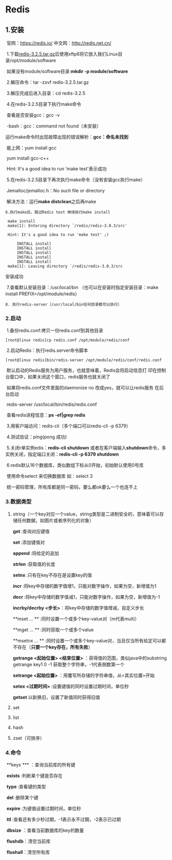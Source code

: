 # Redis

## 1.安装

​	官网：<https://redis.io/>  中文网：<http://redis.net.cn/>

​	1.下载[redis-3.2.5.tar.gz](https://codeload.github.com/antirez/redis/tar.gz/3.2.5)后使用xftp6将它放入我们Linux目录/opt/module/software

​		如果没有module/software目录:**mkdir -p module/software**

​	2.解压命令：tar -zxvf redis-3.2.5.tar.gz

​	3.解压完成后进入目录：cd redis-3.2.5

​	4.在redis-3.2.5目录下执行make命令

​		查看是否安装gcc：gcc -v

​			-bash：gcc：command not found（未安装）

​		运行make命令时出现故障出现的错误解析：**gcc：命名未找到**

​		能上网：yum install gcc

​     		 	yum install gcc-c++

​		Hint: It's a good idea to run 'make test'表示成功

​	5.在redis-3.2.5目录下再次执行make命令（没有安装gcc执行make）

​		Jemalloc/jemalloc.h：No such file or directory

​		解决方法：运行**make  distclean**之后再make

 	6.执行make后，跳过Redis test 继续执行make install

```shell
 make install
 make[1]: Entering directory `/redis/redis-3.0.3/src'
 
 Hint: It's a good idea to run 'make test' ;)
 
 ​    INSTALL install
 ​    INSTALL install
 ​    INSTALL install
 ​    INSTALL install
 ​    INSTALL install
 make[1]: Leaving directory `/redis/redis-3.0.3/src
```

安装成功

​	7.查看默认安装目录：/usr/local/bin  （也可以在安装时指定安装目录：make install PREFIX=/opt/module/redis）

 	8. 执行redis-server（/usr/local/bin任何目录都可以执行）

### 2.启动

​	1.备份redis.conf:拷贝一份redis.conf到其他目录

```shell
[root@linux redis]cp redis.conf /opt/module/redis/conf
```

​	2.启动Redis：执行redis.server命令脚本

```shell
[root@linux redis]bin/redis-server /opt/module/redis/conf/redis.conf
```

​		默认启动的Redis服务为用户服务，也就意味着，Redis会将启动信息打	印在控制台窗口中，如果关闭这个窗口，redis服务也就关闭了

​		如果将redis.conf文件里面的daemonize no 改成yes，就可以让redis服务	在后台启动

​		redis-server /usr/local/bin/redis/redis.conf

​		查看redis进程信息：**ps -ef|grep redis**

​	3.用客户端访问：redis-cli（多个端口可以redis-cli -p 6379）

​	4.测试验证：ping(pong 成功)

​	5.关闭r单实例edis：**redis-cli shutdown** 或者在客户端输入**shutdown**命令，多实例关闭，指定端口关闭：**redis-cli -p 6379 shutdown**

​	6.redis默认16个数据库，类似数组下标从0开始，初始默认使用0号库

​		使用命令select  <dbid> 来切换数据库 如：select 3

​		统一密码管理，所有库都是同一密码，要么都ok要么一个也连不上

### 3.数据类型

1. string（一个key对应一个value，string类型是二进制安全的，意味着可以存储任何数据，如图片或者序列化的对象）

   **get <key>** 				 :查询对应键值

   **set <key> <value>** 		:添加键值对

   **append <key> <value>**	 :将给定的<value>追加

   **strlen <key>**  			  :获取值的长度

   **setnx <key> <value>** 	   :只有在key不存在是设置key的值

   **incr <key>**				:将key中存储的数字值增1，只能对数字操作，如果为空，新增值为1

   **decr <key>**				:将key中存储的数字值减1，只能对数字操作，如果为空，新增值为-1

   **incrby/decrby <key> <步长>**：将key中存储的数字值增减，自定义步长

   **mset <key1> <value1> <key2> <value2>... ** :同时设置一个或多个key-value对（m代表multi）

   **mget <key1> <key2> <key3> ... ** :同时获取一个或多个value

   **msetnx <key1> <value1> <key2> <value2>... ** :同时设置一个或多个key-value对，当且仅当所有给定可以都不存在（**只要一个key存在，所有失败**）

   **getrange <key> <起始位置> <结束位置>** ：获得值的范围，类似java中的substring    getrange key1 0 -1 获取整个字符串，-1代表倒数第一个

   **setrange <key> <起始位置> <value>**：用<value>覆写<key>所存储的字符串值，从<其实位置>开始

   **setex <key> <过期时间> <value>**:设置键值的同时设置过期时间，单位秒

   **getset <key> <value>**  以新换旧，设置了新值同时获得旧值

2. set

3. list

4. hash

5. zset（可排序）

### 4.命令

​	**keys  ***   ：查询当前库的所有键

​	**exists  <key>** :判断某个键是否存在

​	**type  <key>** :查看键的类型

​	**del  <key>** :删除某个键

​	**expire <key> <seconds>**:为键值设置过期时间，单位秒

​	**ttl <key>** :查看还有多少秒过期，-1表示永不过期，-2表示已过期

​	**dbsize** ：查看当前数据库的key的数量

​	**flushdb**：清空当前库

​	**flushall**：清空所有库


